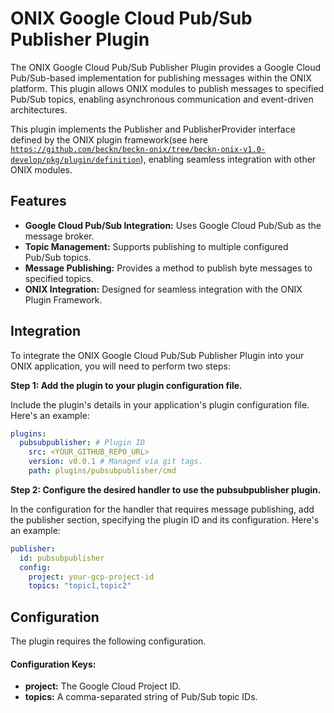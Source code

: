 # ONIX Google Cloud Pub/Sub Publisher Plugin

The ONIX Google Cloud Pub/Sub Publisher Plugin provides a Google Cloud Pub/Sub-based implementation for publishing messages within the ONIX platform. This plugin allows ONIX modules to publish messages to specified Pub/Sub topics, enabling asynchronous communication and event-driven architectures.

This plugin implements the Publisher and PublisherProvider interface defined by the ONIX plugin framework(see here [`https://github.com/beckn/beckn-onix/tree/beckn-onix-v1.0-develop/pkg/plugin/definition`](https://github.com/beckn/beckn-onix/tree/beckn-onix-v1.0-develop/pkg/plugin/definition)), enabling seamless integration with other ONIX modules.

## Features

* **Google Cloud Pub/Sub Integration:** Uses Google Cloud Pub/Sub as the message broker.
* **Topic Management:** Supports publishing to multiple configured Pub/Sub topics.
* **Message Publishing:** Provides a method to publish byte messages to specified topics.
* **ONIX Integration:** Designed for seamless integration with the ONIX Plugin Framework.

## Integration

To integrate the ONIX Google Cloud Pub/Sub Publisher Plugin into your ONIX application, you will need to perform two steps:

**Step 1: Add the plugin to your plugin configuration file.**

Include the plugin's details in your application's plugin configuration file. Here's an example:

```yaml
plugins:
  pubsubpublisher: # Plugin ID
    src: <YOUR_GITHUB_REPO_URL>
    version: v0.0.1 # Managed via git tags.
    path: plugins/pubsubpublisher/cmd
```
**Step 2: Configure the desired handler to use the pubsubpublisher plugin.**

In the configuration for the handler that requires message publishing, add the publisher section, specifying the plugin ID and its configuration. Here's an example:

```yaml
publisher:
  id: pubsubpublisher
  config:
    project: your-gcp-project-id
    topics: "topic1,topic2"
```

## Configuration

The plugin requires the following configuration.

#### Configuration Keys:

* **project:** The Google Cloud Project ID.
* **topics:** A comma-separated string of Pub/Sub topic IDs.